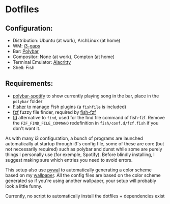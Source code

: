 # Dotfiles

## Configuration:

- Distribution: Ubuntu (at work), ArchLinux (at home)
- WM: [i3-gaps](https://github.com/polybar/polybar)
- Bar: [Polybar](https://github.com/polybar/polybar)
- Compositor: None (at work), Compton (at home)
- Terminal Emulator: [Alacritty](https://github.com/polybar/polybar)
- Shell: Fish

## Requirements:
- [polybar-spotify](https://github.com/Jvanrhijn/polybar-spotify) to show currently playing song in the bar, place in the `polybar` folder
- [Fisher](https://github.com/jorgebucaran/fisher) to manage Fish plugins (a `fishfile` is included)
- [fzf](https://github.com/junegunn/fzf) fuzzy file finder, required by [fish-fzf](https://github.com/jethrokuan/fzf)
- [fd](https://github.com/sharkdp/fd) alternative to `find`, used for the find file command of fish-fzf. Remove the `FZF_FIND_FILE_COMMAND` redefinition in `fish/conf.d/fzf.fish` if you don't want it.

As with many i3 configuration, a bunch of programs are launched automatically at startup through i3's config file, some of these are core (but not necessarily required) such as polybar and dunst while some are purely things I personally use (for exemple, Spotify). Before blindly installing, I suggest making sure which entries you need to avoid errors.

This setup also use [pywal](https://github.com/dylanaraps/pywal) to automatically generating a color scheme based on my [wallpaper](wallpaper/wallpaper.png). All the config files are based on the color scheme generated so if you're using another wallpaper, your setup will probably look a little funny.

Currently, no script to automatically install the dotfiles + dependencies exist
